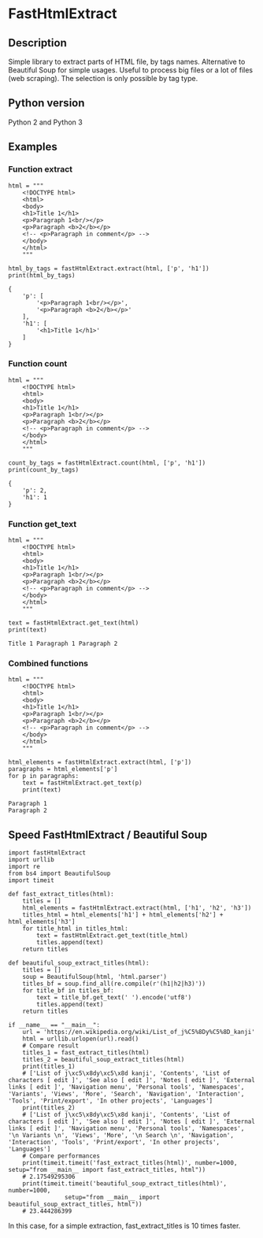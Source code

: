 # FastHtmlExtract

## Description

Simple library to extract parts of HTML file, by tags names. Alternative to Beautiful Soup for simple usages.
Useful to process big files or a lot of files (web scraping). The selection is only possible by tag type.

## Python version

Python 2 and Python 3

## Examples

### Function extract

```
html = """
	<!DOCTYPE html>
	<html>
	<body>
	<h1>Title 1</h1>
	<p>Paragraph 1<br/></p>
	<p>Paragraph <b>2</b></p>
	<!-- <p>Paragraph in comment</p> -->
	</body>
	</html> 
	"""
	
html_by_tags = fastHtmlExtract.extract(html, ['p', 'h1'])
print(html_by_tags)
```

```
{
	'p': [
		'<p>Paragraph 1<br/></p>', 
		'<p>Paragraph <b>2</b></p>'
	], 
	'h1': [
		'<h1>Title 1</h1>'
	]
}
```

### Function count

```
html = """
	<!DOCTYPE html>
	<html>
	<body>
	<h1>Title 1</h1>
	<p>Paragraph 1<br/></p>
	<p>Paragraph <b>2</b></p>
	<!-- <p>Paragraph in comment</p> -->
	</body>
	</html> 
	"""
	
count_by_tags = fastHtmlExtract.count(html, ['p', 'h1'])
print(count_by_tags)
```

```
{
	'p': 2, 
	'h1': 1
}
```

### Function get_text

```
html = """
	<!DOCTYPE html>
	<html>
	<body>
	<h1>Title 1</h1>
	<p>Paragraph 1<br/></p>
	<p>Paragraph <b>2</b></p>
	<!-- <p>Paragraph in comment</p> -->
	</body>
	</html> 
	"""
	
text = fastHtmlExtract.get_text(html)
print(text)
```

```
Title 1 Paragraph 1 Paragraph 2 
```

### Combined functions

```
html = """
	<!DOCTYPE html>
	<html>
	<body>
	<h1>Title 1</h1>
	<p>Paragraph 1<br/></p>
	<p>Paragraph <b>2</b></p>
	<!-- <p>Paragraph in comment</p> -->
	</body>
	</html> 
	"""

html_elements = fastHtmlExtract.extract(html, ['p'])
paragraphs = html_elements['p']
for p in paragraphs:
	text = fastHtmlExtract.get_text(p)
	print(text)
```

```
Paragraph 1 
Paragraph 2 
```

## Speed FastHtmlExtract / Beautiful Soup


```
import fastHtmlExtract
import urllib
import re
from bs4 import BeautifulSoup
import timeit

def fast_extract_titles(html):
    titles = []
    html_elements = fastHtmlExtract.extract(html, ['h1', 'h2', 'h3'])
    titles_html = html_elements['h1'] + html_elements['h2'] + html_elements['h3']
    for title_html in titles_html:
        text = fastHtmlExtract.get_text(title_html)
        titles.append(text)
    return titles

def beautiful_soup_extract_titles(html):
    titles = []
    soup = BeautifulSoup(html, 'html.parser')
    titles_bf = soup.find_all(re.compile(r'(h1|h2|h3)'))
    for title_bf in titles_bf:
        text = title_bf.get_text(' ').encode('utf8')
        titles.append(text)
    return titles

if __name__ == "__main__":
    url = 'https://en.wikipedia.org/wiki/List_of_j%C5%8Dy%C5%8D_kanji'
    html = urllib.urlopen(url).read()
    # Compare result
    titles_1 = fast_extract_titles(html)
    titles_2 = beautiful_soup_extract_titles(html)
    print(titles_1)
	# ['List of j\xc5\x8dy\xc5\x8d kanji', 'Contents', 'List of characters [ edit ]', 'See also [ edit ]', 'Notes [ edit ]', 'External links [ edit ]', 'Navigation menu', 'Personal tools', 'Namespaces', 'Variants', 'Views', 'More', 'Search', 'Navigation', 'Interaction', 'Tools', 'Print/export', 'In other projects', 'Languages']
    print(titles_2)
	# ['List of j\xc5\x8dy\xc5\x8d kanji', 'Contents', 'List of characters [ edit ]', 'See also [ edit ]', 'Notes [ edit ]', 'External links [ edit ]', 'Navigation menu', 'Personal tools', 'Namespaces', '\n Variants \n', 'Views', 'More', '\n Search \n', 'Navigation', 'Interaction', 'Tools', 'Print/export', 'In other projects', 'Languages']
    # Compare performances
    print(timeit.timeit('fast_extract_titles(html)', number=1000, setup="from __main__ import fast_extract_titles, html"))
	# 2.17549295306
    print(timeit.timeit('beautiful_soup_extract_titles(html)', number=1000,
                setup="from __main__ import beautiful_soup_extract_titles, html"))
	# 23.444286399
```

In this case, for a simple extraction, fast_extract_titles is 10 times faster.
